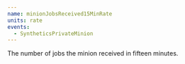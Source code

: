 ```yaml
---
name: minionJobsReceived15MinRate
units: rate
events:
  - SyntheticsPrivateMinion
---
```


The number of jobs the minion received in fifteen minutes.